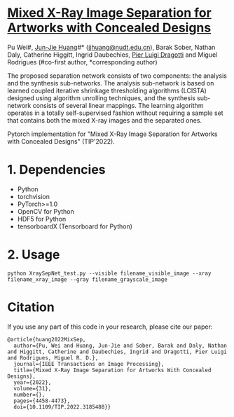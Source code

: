 # [Mixed X-Ray Image Separation for Artworks with Concealed Designs](https://ieeexplore.ieee.org/abstract/document/9810038)

<!--![visitors](https://visitor-badge.glitch.me/badge?page_id=jjhuangcs/WINNet)-->

Pu Wei#, [Jun-Jie Huang](https://jjhuangcs.github.io/)#* (jjhuang@nudt.edu.cn), Barak Sober, Nathan Daly, Catherine Higgitt, Ingrid Daubechies, [Pier Luigi Dragotti](http://www.commsp.ee.ic.ac.uk/~pld/) and 
Miguel Rodrigues (#co-first author, *corresponding author)

The proposed separation network consists of two components: the analysis and the synthesis sub-networks. The analysis sub-network is based on learned coupled iterative shrinkage thresholding algorithms (LCISTA) designed using algorithm unrolling techniques, and the synthesis sub-network consists of several linear mappings. The learning algorithm operates in a totally self-supervised fashion without requiring a sample set that contains both the mixed X-ray images and the separated ones.

Pytorch implementation for "Mixed X-Ray Image Separation for Artworks with Concealed Designs" (TIP'2022).


# 1. Dependencies
* Python
* torchvision
* PyTorch>=1.0
* OpenCV for Python
* HDF5 for Python
* tensorboardX (Tensorboard for Python)

# 2. Usage

```python XraySepNet_test.py --visible filename_visible_image --xray filename_xray_image --gray filename_grayscale_image```

# Citation

If you use any part of this code in your research, please cite our paper:

```
@article{huang2022MixSep,
  author={Pu, Wei and Huang, Jun-Jie and Sober, Barak and Daly, Nathan and Higgitt, Catherine and Daubechies, Ingrid and Dragotti, Pier Luigi and Rodrigues, Miguel R. D.},
  journal={IEEE Transactions on Image Processing}, 
  title={Mixed X-Ray Image Separation for Artworks With Concealed Designs}, 
  year={2022},
  volume={31},
  number={},
  pages={4458-4473},
  doi={10.1109/TIP.2022.3185488}}
```


